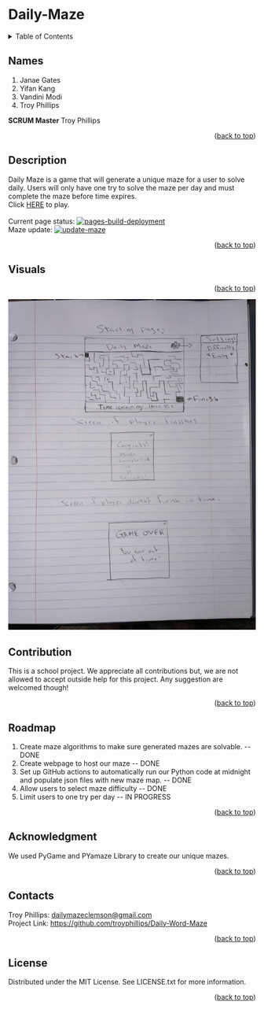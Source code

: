 # Daily-Maze

<div id="top"></div>

<!-- TABLE OF CONTENTS -->
<details>
  <summary>Table of Contents</summary>
  <ol>
    <li>
      <a href="#names">Names</a>
      <ul>
        <li>Scrum Master: Troy Phillips</li>
      </ul>
    </li>
    <li>
      <a href="#description">Description</a>
    </li>
    <li><a href="#visuals">Visuals</a></li>
    <li><a href="#contribution">Contribution</a></li>
    <li><a href="#roadmap">Roadmap</a></li>
    <li><a href="#acknowledgment">Acknowledgment</a></li>
    <li><a href="#contacts">Contacts</a></li>
    <li><a href="#license">License</a></li>
  </ol>
</details>

## Names
1. Janae Gates<br>
2. Yifan Kang<br>
3. Vandini Modi<br>
4. Troy Phillips<br>

<b>SCRUM Master</b>
Troy Phillips

<p align="right">(<a href="#top">back to top</a>)</p>

## Description
Daily Maze is a game that will generate a unique maze for a user to solve daily. Users will only have one try to solve the maze per day and must complete the maze before time expires. 
<br>Click <a href="https://troyphillips.github.io/Daily-Maze-Solver/">HERE</a> to play.<br><br>
Current page status: [![pages-build-deployment](https://github.com/troyphillips/Daily-Maze-Solver/actions/workflows/pages/pages-build-deployment/badge.svg)](https://github.com/troyphillips/Daily-Maze-Solver/actions/workflows/pages/pages-build-deployment)<br>
Maze update: [![update-maze](https://github.com/troyphillips/Daily-Maze-Solver/actions/workflows/updateMaze.yml/badge.svg)](https://github.com/troyphillips/Daily-Maze-Solver/actions/workflows/updateMaze.yml)

<p align="right">(<a href="#top">back to top</a>)</p>


## Visuals

<p align="right">(<a href="#top">back to top</a>)</p>

![Wireframe](https://github.com/troyphillips/Daily-Maze-Solver/blob/main/Daily%20Maze%20Wireframe.jpg?raw=true "Wireframe")


## Contribution
This is a school project. We appreciate all contributions but, we are not allowed to accept outside help for this project. Any suggestion are welcomed though!

<p align="right">(<a href="#top">back to top</a>)</p>


## Roadmap
1. Create maze algorithms to make sure generated mazes are solvable. -- DONE
2. Create webpage to host our maze -- DONE
3. Set up GitHub actions to automatically run our Python code at midnight and populate json files with new maze map. -- DONE
4. Allow users to select maze difficulty -- DONE
5. Limit users to one try per day -- IN PROGRESS

<p align="right">(<a href="#top">back to top</a>)</p>

## Acknowledgment
We used PyGame and PYamaze Library to create our unique mazes.

<p align="right">(<a href="#top">back to top</a>)</p>

## Contacts
Troy Phillips: dailymazeclemson@gmail.com<br>
Project Link: https://github.com/troyphillips/Daily-Word-Maze

<p align="right">(<a href="#top">back to top</a>)</p>

## License
Distributed under the MIT License. See LICENSE.txt for more information.

<p align="right">(<a href="#top">back to top</a>)</p>
